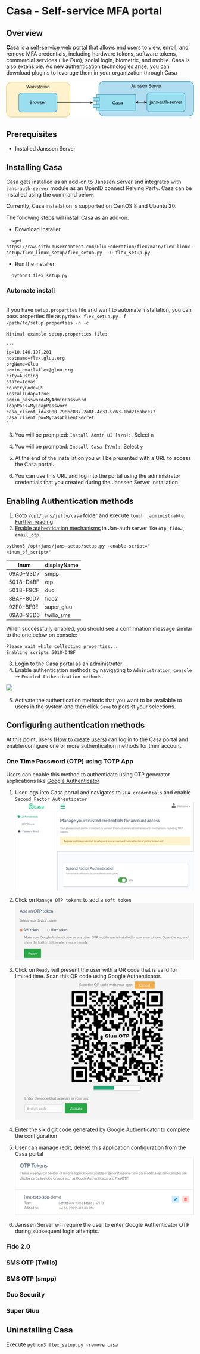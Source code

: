 # Casa - Self-service MFA portal
## Overview

**Casa** is a self-service web portal that allows end users to view, enroll, and remove MFA credentials, including hardware tokens, software tokens, commercial services (like Duo), social login, biometric, and mobile.  Casa is also extensible. As new authentication technologies arise, you can download plugins to leverage them in your organization through Casa

<p align="center">
<img src="../../assets/image-casa-module-diagram.png">
</p>

## Prerequisites
- Installed Janssen Server  

## Installing Casa
Casa gets installed as an add-on to Janssen Server and integrates with `jans-auth-server` module as an OpenID connect Relying Party.
Casa can be installed using the command below.  

Currently, Casa installation is supported on CentOS 8 and Ubuntu 20.

The following steps will install Casa as an add-on. 

  - Download installer 
  ```
    wget https://raw.githubusercontent.com/GluuFederation/flex/main/flex-linux-setup/flex_linux_setup/flex_setup.py  -O flex_setup.py
  ```
  - Run the installer
  ```
    python3 flex_setup.py
  ```
### Automate install

<br/>If you have `setup.properties` file and want to automate installation, you can pass properties file as
    ```
    python3 flex_setup.py -f /path/to/setup.properties -n -c
    ```

    Minimal example setup.properties file:

    ```
    ip=10.146.197.201
    hostname=flex.gluu.org
    orgName=Gluu
    admin_email=flex@gluu.org
    city=Austing
    state=Texas
    countryCode=US
    installLdap=True
    admin_password=MyAdminPassword
    ldapPass=MyLdapPassword
    casa_client_id=3000.7986c837-2a8f-4c31-9c63-1bd2f6abce77
    casa_client_pw=MyCasaClientSecret
    ```
3. You will be prompted: 
`Install Admin UI [Y/n]:`. Select `n`

4. You will be prompted: 
`Install Casa [Y/n]:`. Select `y`

5. At the end of the installation you will be presented with a URL to access the Casa portal. 
6. You can use this URL and log into the portal using the administrator credentials that you created during the Janssen Server installation. 

## Enabling Authentication methods

1. Goto `/opt/jans/jetty/casa` folder and execute `touch .administrable`. [Further reading]()
2. [Enable authentication mechanisms](https://github.com/maduvena/jans-docs/wiki/Enabling-an-authentication-mechanism-(or-custom-script)) in Jan-auth server like `otp`, `fido2`, `email_otp`.
```
python3 /opt/jans/jans-setup/setup.py -enable-script="<inum_of_script>"
```
| Inum | displayName |
|---|---|
| 09A0-93D7 | smpp  |
| 5018-D4BF | otp |
| 5018-F9CF | duo |
| 8BAF-80D7 | fido2 |
| 92F0-BF9E | super_gluu |
| 09A0-93D6 | twilio_sms |

When successfully enabled, you should see a confirmation message similar to the one below on console: 

```
Please wait while collecting properties...
Enabling scripts 5018-D4BF
```

3. Login to the Casa portal as an administrator 
4. Enable authentication methods by navigating to `Administration console` -> `Enabled Authentication methods`

![](/home/dhaval/IdeaProjects/Janssen/jans/docs/assets/image-casa-enable-authn-method.png)

5. Activate the authentication methods that you want to be available to users in the system and then click `Save` to persist your selections.

## Configuring authentication methods

At this point, users ([How to create users](https://github.com/JanssenProject/jans/blob/main/docs/admin/jans-cli/cli-user.md#creating-an-user-resources)) can log in to the Casa portal and enable/configure one or more authentication methods for their account.

### One Time Password (OTP) using TOTP App

Users can enable this method to authenticate using OTP generator applications like [Google Authenticator](https://play.google.com/store/apps/details?id=com.google.android.apps.authenticator2&hl=en_IN&gl=US)

1. User logs into Casa portal and navigates to `2FA credentials` and enable `Second Factor Authenticator`
![](../../assets/image-casa-configure-OTP-TOTP-app-method.png)

2. Click on `Manage OTP tokens` to add a `soft token`
![](../../assets/image-casa-configure-OTP-TOTP-soft-token.png)

3. Click on `Ready` will present the user with a QR code that is valid for limited time. Scan this QR code using Google Authenticator.
![](../../assets/image-casa-configure-OTP-TOTP-QR.png)

4. Enter the six digit code generated by Google Authenticator to complete the configuration

5. User can manage (edit, delete) this application configuration from the Casa portal
![](../../assets/image-casa-configure-OTP-TOTP-complete.png)

6. Janssen Server will require the user to enter Google Authenticator OTP during subsequent login attempts.

### Fido 2.0

### SMS OTP (Twilio)

### SMS OTP (smpp)

### Duo Security

### Super Gluu

## Uninstalling Casa
Execute `python3 flex_setup.py -remove casa`


